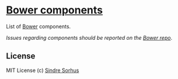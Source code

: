 # [Bower components](http://sindresorhus.com/bower-components)

List of [Bower](http://twitter.github.com/bower/) components.

*Issues regarding components should be reported on the [Bower repo](https://github.com/twitter/bower/issues/new)*.


## License

MIT License
(c) [Sindre Sorhus](http://sindresorhus.com)
